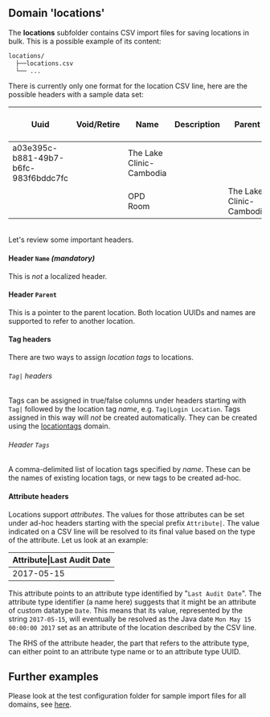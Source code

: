 ## Domain 'locations'
The **locations** subfolder contains CSV import files for saving locations in bulk. This is a possible example of its content:
```bash
locations/
  ├──locations.csv
  └── ...
```
There is currently only one format for the location CSV line, here are the possible headers with a sample data set:

| Uuid                                 | Void/Retire | Name                     | Description | Parent                   | Tag\|Login Location | Tag\|Facility Location | Attribute\|9eca4f4e-707f-4bb8-8289-2f9b6e93803c | Attribute\|Last Audit Date | Address 1       | Address 2 | Address 3 | Address 4 | Address 5 | Address 6 | City/Village | County/District | State/Province | Postal Code | Country  | Tags                              |
|--------------------------------------|-------------|--------------------------|-------------|--------------------------|---------------------|------------------------|-------------------------------------------------|----------------------------|-----------------|-----------|-----------|-----------|-----------|-----------|--------------|-----------------|----------------|-------------|----------|-----------------------------------|
| a03e395c-b881-49b7-b6fc-983f6bddc7fc |             | The Lake Clinic-Cambodia |             |                          | TRUE                | TRUE                   | HQ Facility                                     | 2017-05-15                 | Paradise Street |           |           |           |           |           |              | Siem Reap       | Siem Reap      |             | Cambodia | Login Location; Facility Location |
|                                      |             | OPD Room                 |             | The Lake Clinic-Cambodia |                     | TRUE                   |                                                 |                            |                 |           |           |           |           |           |              |                 |                |             |          | Consultation Location             |

<br/>Let's review some important headers.

#### Header `Name` *(mandatory)*
This is _not_ a localized header.

#### Header `Parent`
This is a pointer to the parent location. Both location UUIDs and names are supported to refer 
to another location.

#### Tag headers
There are two ways to assign *location tags* to locations.

###### `Tag|` headers
Tags can be assigned in true/false columns under headers starting with `Tag|`
followed by the location tag _name_, e.g. `Tag|Login Location`.
Tags assigned in this way will _not_ be created automatically. They can be
created using the [locationtags](./loctags.md) domain.

###### Header `Tags`
A comma-delimited list of location tags specified by _name_. These can be the names 
of existing location tags, or new tags to be created ad-hoc.

#### Attribute headers
Locations support *attributes*. The values for those attributes can be set under ad-hoc headers 
starting with the special prefix `Attribute|`. The value indicated on a CSV line will be resolved 
to its final value based on the type of the attribute. Let us look at an example:

| Attribute\|Last Audit Date |
|----------------------------|
| 2017-05-15                 |

This attribute points to an attribute type identified by "`Last Audit Date`". The attribute type 
identifier (a name here) suggests that it might be an attribute of custom datatype `Date`. This 
means that its value, represented by the string `2017-05-15`, will eventually be resolved as the 
Java date `Mon May 15 00:00:00 2017` set as an attribute of the location described by the CSV line.

The RHS of the attribute header, the part that refers to the attribute type, can either point to 
an attribute type name or to an attribute type UUID.

## Further examples
Please look at the test configuration folder for sample import files for all domains, see [here](../api/src/test/resources/testAppDataDir/configuration).